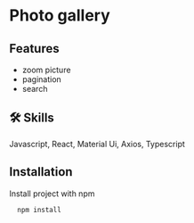 # Photo gallery

## Features

- zoom picture
- pagination
- search

## 🛠 Skills

Javascript, React, Material Ui, Axios, Typescript

## Installation

Install project with npm

```bash
  npm install
```

